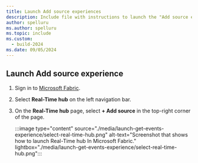 ```yaml
---
title: Launch Add source experiences
description: Include file with instructions to launch the "Add source experience" in Fabric Real-Time hub.
author: spelluru
ms.author: spelluru
ms.topic: include
ms.custom:
  - build-2024
ms.date: 09/05/2024
---
```


## Launch Add source experience

1. Sign in to [Microsoft Fabric](https://fabric.microsoft.com/).
1. Select **Real-Time hub** on the left navigation bar.
1. On the **Real-Time hub** page, select **+ Add source** in the top-right corner of the page.

    :::image type="content" source="./media/launch-get-events-experience/select-real-time-hub.png" alt-text="Screenshot that shows how to launch Real-Time hub In Microsoft Fabric." lightbox="./media/launch-get-events-experience/select-real-time-hub.png":::